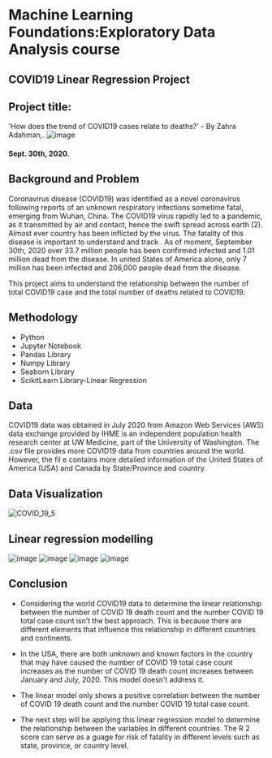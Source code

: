 # Machine Learning Foundations:Exploratory Data Analysis course
## COVID19 Linear Regression Project

## Project title: 
'How does the trend of COVID19 cases relate to deaths?' - By Zahra Adahman,.
![image](https://user-images.githubusercontent.com/59964869/223543635-64a691ac-576b-40f2-984c-67148823e90c.png)

#### Sept. 30th, 2020.

## Background and Problem

Coronavirus disease (COVID19) was identified as a novel coronavirus following reports of an unknown respiratory infections sometime fatal, emerging from Wuhan, China. The COVID19 virus rapidly led to a pandemic, as it transmitted by air and contact, hence the swift spread across earth (2). Almost ever country has been inflicted by the virus.
The fatality of this disease is important to understand and track . As of moment, September 30th, 2020 over 33.7 million people has been confirmed infected and 1.01 million
dead from the disease. In united States of America alone, only 7 million has been infected and 206,000 people dead from the disease.

This project aims to understand the relationship between the number of total COVID19 case and the total number of deaths related to COVID19.

## Methodology 

* Python
* Jupyter Notebook
* Pandas Library
* Numpy Library 
* Seaborn Library
* ScikitLearn Library-Linear Regression


## Data

COVID19 data was obtained in July 2020 from Amazon Web Services (AWS) data exchange provided by IHME is an independent population health research
center at UW Medicine, part of the University of Washington. The .csv file provides more COVID19 data from countries around the world.
However, the fil e contains more detailed information of the United States of America (USA) and Canada by State/Province and country.

## Data Visualization 

![COVID_19_5](https://user-images.githubusercontent.com/59964869/97786655-6723d780-1b83-11eb-9b9a-c3b05625a592.png)

## Linear regression modelling
![image](https://user-images.githubusercontent.com/59964869/223544479-65830a24-e7d6-4426-9851-0bfcf7743d64.png)
![image](https://user-images.githubusercontent.com/59964869/223544540-6f992d42-436b-4cbf-a27c-65fdf412350a.png)
![image](https://user-images.githubusercontent.com/59964869/223544619-ea528a2b-3e62-4fb8-a152-9628ca8b21c7.png)
![image](https://user-images.githubusercontent.com/59964869/223544733-faf594ff-67bd-45a6-9d3e-55fb2866eeaf.png)

## Conclusion
* Considering the world COVID19 data to determine the linear relationship between the
number of COVID 19 death count and the number COVID 19 total case count isn’t
the best approach. This is because there are different elements that influence this
relationship in different countries and continents.

* In the USA, there are both unknown and known factors in the country that may have
caused the number of COVID 19 total case count increases as the number of COVID
19 death count increases between January and July, 2020. This model doesn’t
address it. 

* The linear model only shows a positive correlation between the number of COVID 19
death count and the number COVID 19 total case count.

* The next step will be applying this linear regression model to determine the
relationship between the variables in different countries. The R 2 score can serve as a
guage for risk of fatality in different levels such as state, province, or country level.
